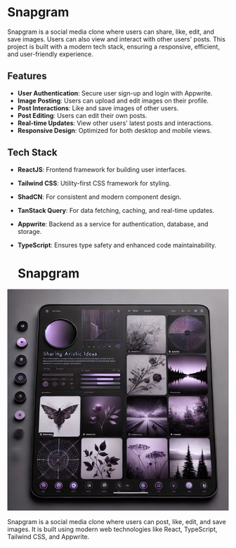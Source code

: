 # Snapgram

Snapgram is a social media clone where users can share, like, edit, and save images. Users can also view and interact with other users' posts. This project is built with a modern tech stack, ensuring a responsive, efficient, and user-friendly experience.

## Features

- **User Authentication**: Secure user sign-up and login with Appwrite.
- **Image Posting**: Users can upload and edit images on their profile.
- **Post Interactions**: Like and save images of other users.
- **Post Editing**: Users can edit their own posts.
- **Real-time Updates**: View other users' latest posts and interactions.
- **Responsive Design**: Optimized for both desktop and mobile views.

## Tech Stack

- **ReactJS**: Frontend framework for building user interfaces.
- **Tailwind CSS**: Utility-first CSS framework for styling.
- **ShadCN**: For consistent and modern component design.
- **TanStack Query**: For data fetching, caching, and real-time updates.
- **Appwrite**: Backend as a service for authentication, database, and storage.
- **TypeScript**: Ensures type safety and enhanced code maintainability.

  # Snapgram

![Snapgram Preview](public/assets/images/pic1.webp)

Snapgram is a social media clone where users can post, like, edit, and save images. It is built using modern web technologies like React, TypeScript, Tailwind CSS, and Appwrite.
